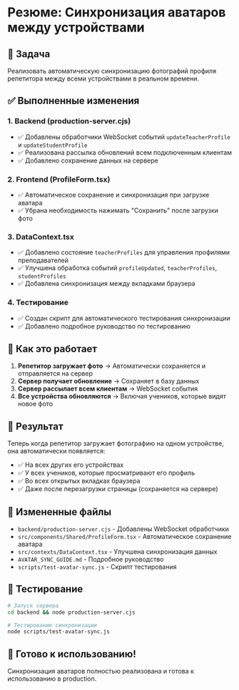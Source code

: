 # Резюме: Синхронизация аватаров между устройствами

## 🎯 Задача
Реализовать автоматическую синхронизацию фотографий профиля репетитора между всеми устройствами в реальном времени.

## ✅ Выполненные изменения

### 1. **Backend (production-server.cjs)**
- ✅ Добавлены обработчики WebSocket событий `updateTeacherProfile` и `updateStudentProfile`
- ✅ Реализована рассылка обновлений всем подключенным клиентам
- ✅ Добавлено сохранение данных на сервере

### 2. **Frontend (ProfileForm.tsx)**
- ✅ Автоматическое сохранение и синхронизация при загрузке аватара
- ✅ Убрана необходимость нажимать "Сохранить" после загрузки фото

### 3. **DataContext.tsx**
- ✅ Добавлено состояние `teacherProfiles` для управления профилями преподавателей
- ✅ Улучшена обработка событий `profileUpdated`, `teacherProfiles`, `studentProfiles`
- ✅ Добавлена синхронизация между вкладками браузера

### 4. **Тестирование**
- ✅ Создан скрипт для автоматического тестирования синхронизации
- ✅ Добавлено подробное руководство по тестированию

## 🔄 Как это работает

1. **Репетитор загружает фото** → Автоматически сохраняется и отправляется на сервер
2. **Сервер получает обновление** → Сохраняет в базу данных
3. **Сервер рассылает всем клиентам** → WebSocket события
4. **Все устройства обновляются** → Включая учеников, которые видят новое фото

## 🚀 Результат

Теперь когда репетитор загружает фотографию на одном устройстве, она автоматически появляется:
- ✅ На всех других его устройствах
- ✅ У всех учеников, которые просматривают его профиль
- ✅ Во всех открытых вкладках браузера
- ✅ Даже после перезагрузки страницы (сохраняется на сервере)

## 📁 Измененные файлы

- `backend/production-server.cjs` - Добавлены WebSocket обработчики
- `src/components/Shared/ProfileForm.tsx` - Автоматическое сохранение аватара
- `src/contexts/DataContext.tsx` - Улучшена синхронизация данных
- `AVATAR_SYNC_GUIDE.md` - Подробное руководство
- `scripts/test-avatar-sync.js` - Скрипт тестирования

## 🧪 Тестирование

```bash
# Запуск сервера
cd backend && node production-server.cjs

# Тестирование синхронизации
node scripts/test-avatar-sync.js
```

## 🎉 Готово к использованию!

Синхронизация аватаров полностью реализована и готова к использованию в production.
